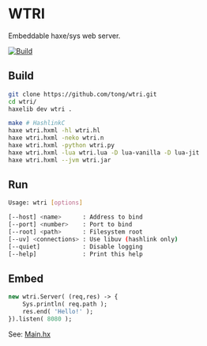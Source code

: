 WTRI
====
Embeddable haxe/sys web server.

[![Build](https://github.com/tong/wtri/actions/workflows/build.yml/badge.svg)](https://github.com/tong/wtri/actions/workflows/build.yml)

## Build

```sh
git clone https://github.com/tong/wtri.git
cd wtri/
haxelib dev wtri .

make # HashlinkC
haxe wtri.hxml -hl wtri.hl
haxe wtri.hxml -neko wtri.n
haxe wtri.hxml -python wtri.py
haxe wtri.hxml -lua wtri.lua -D lua-vanilla -D lua-jit
haxe wtri.hxml --jvm wtri.jar
```

## Run

```sh
Usage: wtri [options]

[--host] <name>      : Address to bind
[--port] <number>    : Port to bind
[--root] <path>      : Filesystem root
[--uv] <connections> : Use libuv (hashlink only)
[--quiet]            : Disable logging
[--help]             : Print this help
```

## Embed

```hx
new wtri.Server( (req,res) -> {
    Sys.println( req.path );
    res.end( 'Hello!' );
}).listen( 8080 );
```
See: [Main.hx](https://github.com/tong/wtri/blob/master/src/Main.hx)

